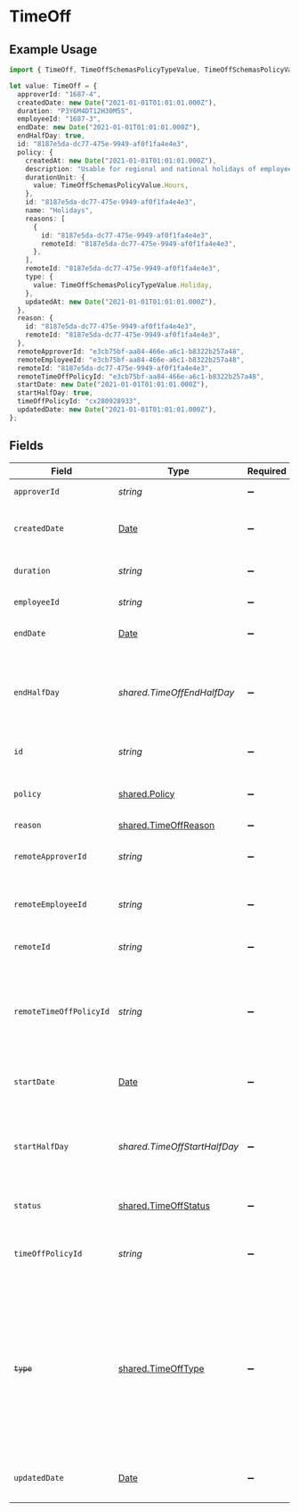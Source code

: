 # TimeOff

## Example Usage

```typescript
import { TimeOff, TimeOffSchemasPolicyTypeValue, TimeOffSchemasPolicyValue } from "@stackone/stackone-client-ts/sdk/models/shared";

let value: TimeOff = {
  approverId: "1687-4",
  createdDate: new Date("2021-01-01T01:01:01.000Z"),
  duration: "P3Y6M4DT12H30M5S",
  employeeId: "1687-3",
  endDate: new Date("2021-01-01T01:01:01.000Z"),
  endHalfDay: true,
  id: "8187e5da-dc77-475e-9949-af0f1fa4e4e3",
  policy: {
    createdAt: new Date("2021-01-01T01:01:01.000Z"),
    description: "Usable for regional and national holidays of employees.",
    durationUnit: {
      value: TimeOffSchemasPolicyValue.Hours,
    },
    id: "8187e5da-dc77-475e-9949-af0f1fa4e4e3",
    name: "Holidays",
    reasons: [
      {
        id: "8187e5da-dc77-475e-9949-af0f1fa4e4e3",
        remoteId: "8187e5da-dc77-475e-9949-af0f1fa4e4e3",
      },
    ],
    remoteId: "8187e5da-dc77-475e-9949-af0f1fa4e4e3",
    type: {
      value: TimeOffSchemasPolicyTypeValue.Holiday,
    },
    updatedAt: new Date("2021-01-01T01:01:01.000Z"),
  },
  reason: {
    id: "8187e5da-dc77-475e-9949-af0f1fa4e4e3",
    remoteId: "8187e5da-dc77-475e-9949-af0f1fa4e4e3",
  },
  remoteApproverId: "e3cb75bf-aa84-466e-a6c1-b8322b257a48",
  remoteEmployeeId: "e3cb75bf-aa84-466e-a6c1-b8322b257a48",
  remoteId: "8187e5da-dc77-475e-9949-af0f1fa4e4e3",
  remoteTimeOffPolicyId: "e3cb75bf-aa84-466e-a6c1-b8322b257a48",
  startDate: new Date("2021-01-01T01:01:01.000Z"),
  startHalfDay: true,
  timeOffPolicyId: "cx280928933",
  updatedDate: new Date("2021-01-01T01:01:01.000Z"),
};
```

## Fields

| Field                                                                                                                                                     | Type                                                                                                                                                      | Required                                                                                                                                                  | Description                                                                                                                                               | Example                                                                                                                                                   |
| --------------------------------------------------------------------------------------------------------------------------------------------------------- | --------------------------------------------------------------------------------------------------------------------------------------------------------- | --------------------------------------------------------------------------------------------------------------------------------------------------------- | --------------------------------------------------------------------------------------------------------------------------------------------------------- | --------------------------------------------------------------------------------------------------------------------------------------------------------- |
| `approverId`                                                                                                                                              | *string*                                                                                                                                                  | :heavy_minus_sign:                                                                                                                                        | The approver ID                                                                                                                                           | 1687-4                                                                                                                                                    |
| `createdDate`                                                                                                                                             | [Date](https://developer.mozilla.org/en-US/docs/Web/JavaScript/Reference/Global_Objects/Date)                                                             | :heavy_minus_sign:                                                                                                                                        | The created date of the time off request                                                                                                                  | 2021-01-01T01:01:01.000Z                                                                                                                                  |
| `duration`                                                                                                                                                | *string*                                                                                                                                                  | :heavy_minus_sign:                                                                                                                                        | The duration of the time off request                                                                                                                      | P3Y6M4DT12H30M5S                                                                                                                                          |
| `employeeId`                                                                                                                                              | *string*                                                                                                                                                  | :heavy_minus_sign:                                                                                                                                        | The employee ID                                                                                                                                           | 1687-3                                                                                                                                                    |
| `endDate`                                                                                                                                                 | [Date](https://developer.mozilla.org/en-US/docs/Web/JavaScript/Reference/Global_Objects/Date)                                                             | :heavy_minus_sign:                                                                                                                                        | The end date of the time off request                                                                                                                      | 2021-01-01T01:01:01.000Z                                                                                                                                  |
| `endHalfDay`                                                                                                                                              | *shared.TimeOffEndHalfDay*                                                                                                                                | :heavy_minus_sign:                                                                                                                                        | True if the end of the time off request ends half way through the day                                                                                     | true                                                                                                                                                      |
| `id`                                                                                                                                                      | *string*                                                                                                                                                  | :heavy_minus_sign:                                                                                                                                        | Unique identifier                                                                                                                                         | 8187e5da-dc77-475e-9949-af0f1fa4e4e3                                                                                                                      |
| `policy`                                                                                                                                                  | [shared.Policy](../../../sdk/models/shared/policy.md)                                                                                                     | :heavy_minus_sign:                                                                                                                                        | The time off policy associated with Time Off                                                                                                              |                                                                                                                                                           |
| `reason`                                                                                                                                                  | [shared.TimeOffReason](../../../sdk/models/shared/timeoffreason.md)                                                                                       | :heavy_minus_sign:                                                                                                                                        | N/A                                                                                                                                                       |                                                                                                                                                           |
| `remoteApproverId`                                                                                                                                        | *string*                                                                                                                                                  | :heavy_minus_sign:                                                                                                                                        | Provider's unique identifier of the approver                                                                                                              | e3cb75bf-aa84-466e-a6c1-b8322b257a48                                                                                                                      |
| `remoteEmployeeId`                                                                                                                                        | *string*                                                                                                                                                  | :heavy_minus_sign:                                                                                                                                        | Provider's unique identifier of the employee                                                                                                              | e3cb75bf-aa84-466e-a6c1-b8322b257a48                                                                                                                      |
| `remoteId`                                                                                                                                                | *string*                                                                                                                                                  | :heavy_minus_sign:                                                                                                                                        | Provider's unique identifier                                                                                                                              | 8187e5da-dc77-475e-9949-af0f1fa4e4e3                                                                                                                      |
| `remoteTimeOffPolicyId`                                                                                                                                   | *string*                                                                                                                                                  | :heavy_minus_sign:                                                                                                                                        | Provider's unique identifier of the time off policy id associated with this time off request                                                              | e3cb75bf-aa84-466e-a6c1-b8322b257a48                                                                                                                      |
| `startDate`                                                                                                                                               | [Date](https://developer.mozilla.org/en-US/docs/Web/JavaScript/Reference/Global_Objects/Date)                                                             | :heavy_minus_sign:                                                                                                                                        | The start date of the time off request                                                                                                                    | 2021-01-01T01:01:01.000Z                                                                                                                                  |
| `startHalfDay`                                                                                                                                            | *shared.TimeOffStartHalfDay*                                                                                                                              | :heavy_minus_sign:                                                                                                                                        | True if the start of the time off request begins half way through the day                                                                                 | true                                                                                                                                                      |
| `status`                                                                                                                                                  | [shared.TimeOffStatus](../../../sdk/models/shared/timeoffstatus.md)                                                                                       | :heavy_minus_sign:                                                                                                                                        | The status of the time off request                                                                                                                        |                                                                                                                                                           |
| `timeOffPolicyId`                                                                                                                                         | *string*                                                                                                                                                  | :heavy_minus_sign:                                                                                                                                        | The time off policy id associated with this time off request                                                                                              | cx280928933                                                                                                                                               |
| ~~`type`~~                                                                                                                                                | [shared.TimeOffType](../../../sdk/models/shared/timeofftype.md)                                                                                           | :heavy_minus_sign:                                                                                                                                        | : warning: ** DEPRECATED **: This will be removed in a future release, please migrate away from it as soon as possible.<br/><br/>The type of the time off request |                                                                                                                                                           |
| `updatedDate`                                                                                                                                             | [Date](https://developer.mozilla.org/en-US/docs/Web/JavaScript/Reference/Global_Objects/Date)                                                             | :heavy_minus_sign:                                                                                                                                        | The updated date of the time off request                                                                                                                  | 2021-01-01T01:01:01.000Z                                                                                                                                  |